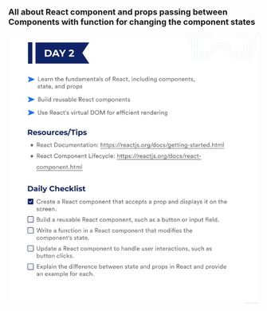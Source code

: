### All about React component and props passing between Components with function for changing the component states

![](../day2.jpg)